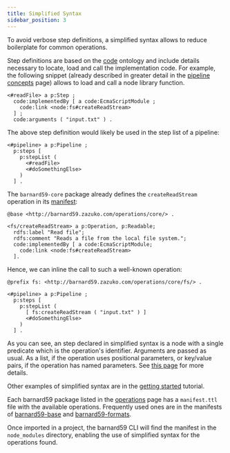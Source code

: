 ```yaml
---
title: Simplified Syntax
sidebar_position: 3
---
```


To avoid verbose step definitions, a simplified syntax allows to reduce boilerplate for common operations.

Step definitions are based on the [code](https://code.described.at/) ontology and include details necessary to locate, load and call the implementation code.
For example, the following snippet (already described in greater detail in the [pipeline concepts](pipeline#step) page) allows to load and call a node library function.

```turtle
<#readFile> a p:Step ;
  code:implementedBy [ a code:EcmaScriptModule ;
    code:link <node:fs#createReadStream>
  ] ;
  code:arguments ( "input.txt" ) .
```



The above step definition would likely be used in the step list of a pipeline:

```turtle
<#pipeline> a p:Pipeline ;
  p:steps [
    p:stepList ( 
      <#readFile> 
      <#doSomethingElse> 
    )
  ] .
```

The `barnard59-core` package already defines the `createReadStream` operation in its [manifest](https://github.com/zazuko/barnard59-core/blob/master/manifest.ttl):

```turtle
@base <http://barnard59.zazuko.com/operations/core/> .

<fs/createReadStream> a p:Operation, p:Readable;
  rdfs:label "Read file";
  rdfs:comment "Reads a file from the local file system.";
  code:implementedBy [ a code:EcmaScriptModule;
    code:link <node:fs#createReadStream>
  ].
```

Hence, we can inline the call to such a well-known operation:

```turtle
@prefix fs: <http://barnard59.zazuko.com/operations/core/fs/> .

<#pipeline> a p:Pipeline ;
  p:steps [
    p:stepList ( 
      [ fs:createReadStream ( "input.txt" ) ]
      <#doSomethingElse> 
    )
  ] .
```

As you can see, an step declared in simplified syntax is a node with a single predicate which is the operation's identifier. 
Arguments are passed as usual. As a list, if the operation uses positional parameters, or key/value pairs, if the operation has named parameters.
See [this page](../pipeline) for more details.

Other examples of simplified syntax are in the [getting started](../tutorial/first-pipeline) tutorial.

Each barnard59 package listed in the [operations](./operations) page has a `manifest.ttl` file with the available operations.
Frequently used ones are in the manifests of [barnard59-base](https://github.com/zazuko/barnard59-base/blob/master/manifest.ttl) and [barnard59-formats](https://github.com/zazuko/barnard59-formats/blob/master/manifest.ttl).


Once imported in a project, the barnard59 CLI will find the manifest in the `node_modules` directory, enabling the use of simplified syntax for the operations found.
